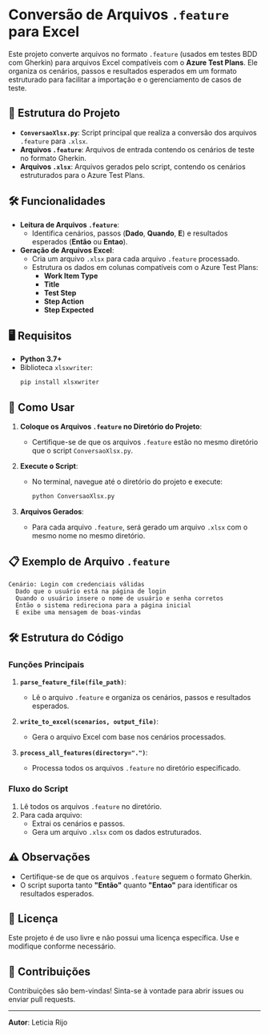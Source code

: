 # Conversão de Arquivos `.feature` para Excel

Este projeto converte arquivos no formato `.feature` (usados em testes BDD com Gherkin) para arquivos Excel compatíveis com o **Azure Test Plans**. Ele organiza os cenários, passos e resultados esperados em um formato estruturado para facilitar a importação e o gerenciamento de casos de teste.

## 📂 Estrutura do Projeto

- **`ConversaoXlsx.py`**: Script principal que realiza a conversão dos arquivos `.feature` para `.xlsx`.
- **Arquivos `.feature`**: Arquivos de entrada contendo os cenários de teste no formato Gherkin.
- **Arquivos `.xlsx`**: Arquivos gerados pelo script, contendo os cenários estruturados para o Azure Test Plans.

## 🛠️ Funcionalidades

- **Leitura de Arquivos `.feature`**:
  - Identifica cenários, passos (**Dado**, **Quando**, **E**) e resultados esperados (**Então** ou **Entao**).
- **Geração de Arquivos Excel**:
  - Cria um arquivo `.xlsx` para cada arquivo `.feature` processado.
  - Estrutura os dados em colunas compatíveis com o Azure Test Plans:
    - **Work Item Type**
    - **Title**
    - **Test Step**
    - **Step Action**
    - **Step Expected**

## 🖥️ Requisitos

- **Python 3.7+**
- Biblioteca `xlsxwriter`:
  ```bash
  pip install xlsxwriter
  ```

## 🚀 Como Usar

1. **Coloque os Arquivos `.feature` no Diretório do Projeto**:
   - Certifique-se de que os arquivos `.feature` estão no mesmo diretório que o script `ConversaoXlsx.py`.

2. **Execute o Script**:
   - No terminal, navegue até o diretório do projeto e execute:
     ```bash
     python ConversaoXlsx.py
     ```

3. **Arquivos Gerados**:
   - Para cada arquivo `.feature`, será gerado um arquivo `.xlsx` com o mesmo nome no mesmo diretório.

## 📋 Exemplo de Arquivo `.feature`

```gherkin
Cenário: Login com credenciais válidas
  Dado que o usuário está na página de login
  Quando o usuário insere o nome de usuário e senha corretos
  Então o sistema redireciona para a página inicial
  E exibe uma mensagem de boas-vindas
```

## 🛠️ Estrutura do Código

### Funções Principais

1. **`parse_feature_file(file_path)`**:
   - Lê o arquivo `.feature` e organiza os cenários, passos e resultados esperados.

2. **`write_to_excel(scenarios, output_file)`**:
   - Gera o arquivo Excel com base nos cenários processados.

3. **`process_all_features(directory=".")`**:
   - Processa todos os arquivos `.feature` no diretório especificado.

### Fluxo do Script

1. Lê todos os arquivos `.feature` no diretório.
2. Para cada arquivo:
   - Extrai os cenários e passos.
   - Gera um arquivo `.xlsx` com os dados estruturados.

## ⚠️ Observações

- Certifique-se de que os arquivos `.feature` seguem o formato Gherkin.
- O script suporta tanto **"Então"** quanto **"Entao"** para identificar os resultados esperados.

## 📄 Licença

Este projeto é de uso livre e não possui uma licença específica. Use e modifique conforme necessário.

## 🤝 Contribuições

Contribuições são bem-vindas! Sinta-se à vontade para abrir issues ou enviar pull requests.

---
**Autor**: Leticia Rijo
